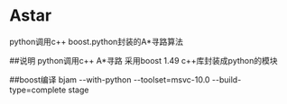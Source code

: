# Astar
python调用c++ boost.python封装的A*寻路算法

##说明
python调用c++ A*寻路
采用boost 1.49 c++库封装成python的模块

##boost编译
bjam --with-python --toolset=msvc-10.0 --build-type=complete stage
